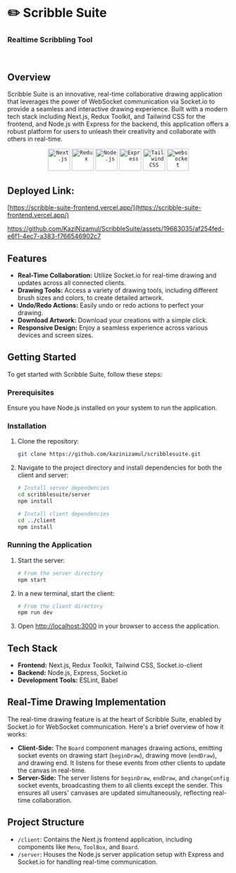 # ✏️ Scribble Suite
### Realtime Scribbling Tool

<br>

## Overview

Scribble Suite is an innovative, real-time collaborative drawing application that leverages the power of WebSocket communication via Socket.io to provide a seamless and interactive drawing experience. Built with a modern tech stack including Next.js, Redux Toolkit, and Tailwind CSS for the frontend, and Node.js with Express for the backend, this application offers a robust platform for users to unleash their creativity and collaborate with others in real-time.

<div align="center">
	<code><img width="50" src="https://github.com/marwin1991/profile-technology-icons/assets/136815194/5f8c622c-c217-4649-b0a9-7e0ee24bd704" alt="Next.js" title="Next.js"/></code>
	<code><img width="50" src="https://user-images.githubusercontent.com/25181517/187896150-cc1dcb12-d490-445c-8e4d-1275cd2388d6.png" alt="Redux" title="Redux"/></code>
	<code><img width="50" src="https://user-images.githubusercontent.com/25181517/183568594-85e280a7-0d7e-4d1a-9028-c8c2209e073c.png" alt="Node.js" title="Node.js"/></code>
	<code><img width="50" src="https://user-images.githubusercontent.com/25181517/183859966-a3462d8d-1bc7-4880-b353-e2cbed900ed6.png" alt="Express" title="Express"/></code>
	<code><img width="50" src="https://user-images.githubusercontent.com/25181517/202896760-337261ed-ee92-4979-84c4-d4b829c7355d.png" alt="Tailwind CSS" title="Tailwind CSS"/></code>
	<code><img width="50" src="https://user-images.githubusercontent.com/25181517/187070862-03888f18-2e63-4332-95fb-3ba4f2708e59.png" alt="websocket" title="WebSocket (Socket.io)"/></code>
</div>

## Deployed Link: 
[https://scribble-suite-frontend.vercel.app/](https://scribble-suite-frontend.vercel.app/)



https://github.com/KaziNizamul/ScribbleSuite/assets/19683035/af254fed-e6f1-4ec7-a383-f766546902c7



## Features

- **Real-Time Collaboration:** Utilize Socket.io for real-time drawing and updates across all connected clients.
- **Drawing Tools:** Access a variety of drawing tools, including different brush sizes and colors, to create detailed artwork.
- **Undo/Redo Actions:** Easily undo or redo actions to perfect your drawing.
- **Download Artwork:** Download your creations with a simple click.
- **Responsive Design:** Enjoy a seamless experience across various devices and screen sizes.

## Getting Started

To get started with Scribble Suite, follow these steps:

### Prerequisites

Ensure you have Node.js installed on your system to run the application.

### Installation

1. Clone the repository:
   ```bash
   git clone https://github.com/kazinizamul/scribblesuite.git
   ```
2. Navigate to the project directory and install dependencies for both the client and server:
   ```bash
   # Install server dependencies
   cd scribblesuite/server
   npm install

   # Install client dependencies
   cd ../client
   npm install
   ```

### Running the Application

1. Start the server:
   ```bash
   # From the server directory
   npm start
   ```
2. In a new terminal, start the client:
   ```bash
   # From the client directory
   npm run dev
   ```
3. Open [http://localhost:3000](http://localhost:3000) in your browser to access the application.

## Tech Stack

- **Frontend:** Next.js, Redux Toolkit, Tailwind CSS, Socket.io-client
- **Backend:** Node.js, Express, Socket.io
- **Development Tools:** ESLint, Babel

## Real-Time Drawing Implementation

The real-time drawing feature is at the heart of Scribble Suite, enabled by Socket.io for WebSocket communication. Here's a brief overview of how it works:

- **Client-Side:** The `Board` component manages drawing actions, emitting socket events on drawing start (`beginDraw`), drawing move (`endDraw`), and drawing end. It listens for these events from other clients to update the canvas in real-time.
- **Server-Side:** The server listens for `beginDraw`, `endDraw`, and `changeConfig` socket events, broadcasting them to all clients except the sender. This ensures all users' canvases are updated simultaneously, reflecting real-time collaboration.

## Project Structure

- `/client`: Contains the Next.js frontend application, including components like `Menu`, `ToolBox`, and `Board`.
- `/server`: Houses the Node.js server application setup with Express and Socket.io for handling real-time communication.
